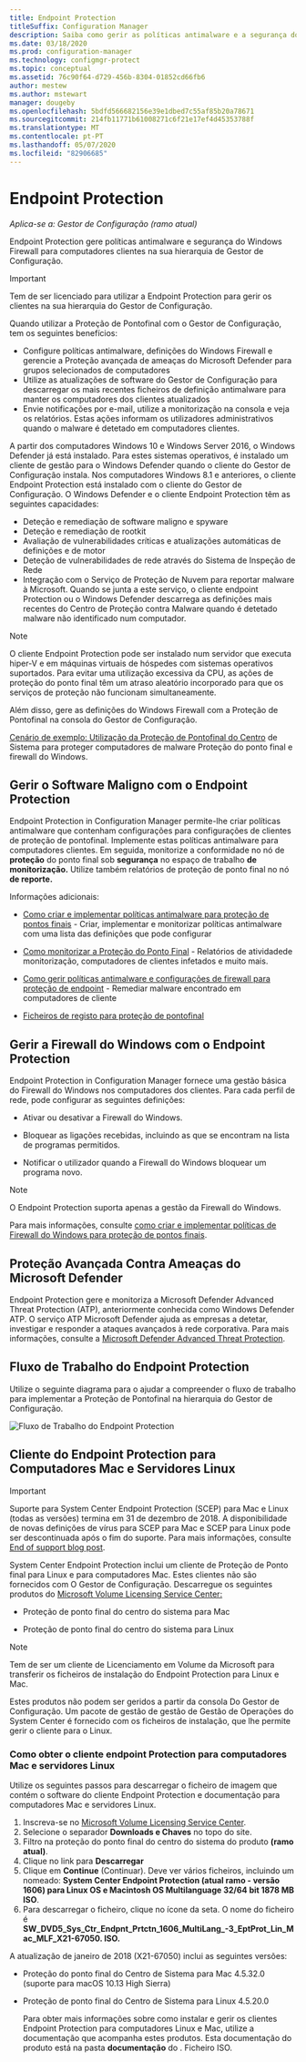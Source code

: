 ```yaml
---
title: Endpoint Protection
titleSuffix: Configuration Manager
description: Saiba como gerir as políticas antimalware e a segurança do Windows Firewall para os clientes.
ms.date: 03/18/2020
ms.prod: configuration-manager
ms.technology: configmgr-protect
ms.topic: conceptual
ms.assetid: 76c90f64-d729-456b-8304-01852cd66fb6
author: mestew
ms.author: mstewart
manager: dougeby
ms.openlocfilehash: 5bdfd566682156e39e1dbed7c55af85b20a78671
ms.sourcegitcommit: 214fb11771b61008271c6f21e17ef4d45353788f
ms.translationtype: MT
ms.contentlocale: pt-PT
ms.lasthandoff: 05/07/2020
ms.locfileid: "82906685"
---
```

# <a name="endpoint-protection"></a>Endpoint Protection

*Aplica-se a: Gestor de Configuração (ramo atual)*

Endpoint Protection gere políticas antimalware e segurança do Windows Firewall para computadores clientes na sua hierarquia de Gestor de Configuração.  

> [!IMPORTANT]  
>  Tem de ser licenciado para utilizar a Endpoint Protection para gerir os clientes na sua hierarquia do Gestor de Configuração.  

 Quando utilizar a Proteção de Pontofinal com o Gestor de Configuração, tem os seguintes benefícios:  

-   Configure políticas antimalware, definições do Windows Firewall e gerencie a Proteção avançada de ameaças do Microsoft Defender para grupos selecionados de computadores  
-   Utilize as atualizações de software do Gestor de Configuração para descarregar os mais recentes ficheiros de definição antimalware para manter os computadores dos clientes atualizados  
-   Envie notificações por e-mail, utilize a monitorização na consola e veja os relatórios. Estas ações informam os utilizadores administrativos quando o malware é detetado em computadores clientes.  

A partir dos computadores Windows 10 e Windows Server 2016, o Windows Defender já está instalado. Para estes sistemas operativos, é instalado um cliente de gestão para o Windows Defender quando o cliente do Gestor de Configuração instala. Nos computadores Windows 8.1 e anteriores, o cliente Endpoint Protection está instalado com o cliente do Gestor de Configuração. O Windows Defender e o cliente Endpoint Protection têm as seguintes capacidades:  

-   Deteção e remediação de software maligno e spyware  
-   Deteção e remediação de rootkit  
-   Avaliação de vulnerabilidades críticas e atualizações automáticas de definições e de motor  
-   Deteção de vulnerabilidades de rede através do Sistema de Inspeção de Rede  
-   Integração com o Serviço de Proteção de Nuvem para reportar malware à Microsoft. Quando se junta a este serviço, o cliente endpoint Protection ou o Windows Defender descarrega as definições mais recentes do Centro de Proteção contra Malware quando é detetado malware não identificado num computador.  

> [!NOTE]  
>  O cliente Endpoint Protection pode ser instalado num servidor que executa hiper-V e em máquinas virtuais de hóspedes com sistemas operativos suportados. Para evitar uma utilização excessiva da CPU, as ações de proteção do ponto final têm um atraso aleatório incorporado para que os serviços de proteção não funcionam simultaneamente.  

 Além disso, gere as definições do Windows Firewall com a Proteção de Pontofinal na consola do Gestor de Configuração.  

 [Cenário de exemplo: Utilização da Proteção de Pontofinal do Centro](scenarios-endpoint-protection.md) de Sistema para proteger computadores de malware Proteção do ponto final e firewall do Windows.  


## <a name="managing-malware-with-endpoint-protection"></a>Gerir o Software Maligno com o Endpoint Protection  
 Endpoint Protection in Configuration Manager permite-lhe criar políticas antimalware que contenham configurações para configurações de clientes de proteção de pontofinal. Implemente estas políticas antimalware para computadores clientes. Em seguida, monitorize a conformidade no nó de **proteção** do ponto final sob **segurança** no espaço de trabalho **de monitorização.** Utilize também relatórios de proteção de ponto final no nó **de reporte.**  

 Informações adicionais:  

-   [Como criar e implementar políticas antimalware para proteção de pontos finais](endpoint-antimalware-policies.md) - Criar, implementar e monitorizar políticas antimalware com uma lista das definições que pode configurar  

-   [Como monitorizar a Proteção do Ponto Final](monitor-endpoint-protection.md) - Relatórios de atividadede monitorização, computadores de clientes infetados e muito mais.  

-   [Como gerir políticas antimalware e configurações de firewall para proteção de endpoint](endpoint-antimalware-firewall.md) - Remediar malware encontrado em computadores de cliente  

-   [Ficheiros de registo para proteção de pontofinal](../../core/plan-design/hierarchy/log-files.md#BKMK_EPLog)  


## <a name="managing-windows-firewall-with-endpoint-protection"></a>Gerir a Firewall do Windows com o Endpoint Protection  
 Endpoint Protection in Configuration Manager fornece uma gestão básica do Firewall do Windows nos computadores dos clientes. Para cada perfil de rede, pode configurar as seguintes definições:  

-   Ativar ou desativar a Firewall do Windows.  

-   Bloquear as ligações recebidas, incluindo as que se encontram na lista de programas permitidos.  

-   Notificar o utilizador quando a Firewall do Windows bloquear um programa novo.  

> [!NOTE]  
>  O Endpoint Protection suporta apenas a gestão da Firewall do Windows.  


 Para mais informações, consulte [como criar e implementar políticas de Firewall do Windows para proteção de pontos finais](create-windows-firewall-policies.md).  


## <a name="microsoft-defender-advanced-threat-protection"></a>Proteção Avançada Contra Ameaças do Microsoft Defender

Endpoint Protection gere e monitoriza a Microsoft Defender Advanced Threat Protection (ATP), anteriormente conhecida como Windows Defender ATP. O serviço ATP Microsoft Defender ajuda as empresas a detetar, investigar e responder a ataques avançados à rede corporativa. Para mais informações, consulte a [Microsoft Defender Advanced Threat Protection](windows-defender-advanced-threat-protection.md).

## <a name="endpoint-protection-workflow"></a>Fluxo de Trabalho do Endpoint Protection  
 Utilize o seguinte diagrama para o ajudar a compreender o fluxo de trabalho para implementar a Proteção de Pontofinal na hierarquia do Gestor de Configuração.  

 ![Fluxo de Trabalho do Endpoint Protection](../media/Endpoint-Protection-Workflow.gif)  



## <a name="endpoint-protection-client-for-mac-computers-and-linux-servers"></a>Cliente do Endpoint Protection para Computadores Mac e Servidores Linux  

> [!Important]  
> Suporte para System Center Endpoint Protection (SCEP) para Mac e Linux (todas as versões) termina em 31 de dezembro de 2018. A disponibilidade de novas definições de vírus para SCEP para Mac e SCEP para Linux pode ser descontinuada após o fim do suporte. Para mais informações, consulte [End of support blog post](https://techcommunity.microsoft.com/t5/configuration-manager-blog/end-of-support-for-scep-for-mac-and-scep-for-linux-on-december/ba-p/286257).  

 System Center Endpoint Protection inclui um cliente de Proteção de Ponto final para Linux e para computadores Mac. Estes clientes não são fornecidos com O Gestor de Configuração. Descarregue os seguintes produtos do [Microsoft Volume Licensing Service Center:](https://www.microsoft.com/licensing/servicecenter/default.aspx)  

-   Proteção de ponto final do centro do sistema para Mac  

-   Proteção de ponto final do centro do sistema para Linux  


> [!Note]  
>  Tem de ser um cliente de Licenciamento em Volume da Microsoft para transferir os ficheiros de instalação do Endpoint Protection para Linux e Mac.  

 Estes produtos não podem ser geridos a partir da consola Do Gestor de Configuração. Um pacote de gestão de gestão de Gestão de Operações do System Center é fornecido com os ficheiros de instalação, que lhe permite gerir o cliente para o Linux.  

### <a name="how-to-get-the-endpoint-protection-client-for-mac-computers-and-linux-servers"></a>Como obter o cliente endpoint Protection para computadores Mac e servidores Linux

Utilize os seguintes passos para descarregar o ficheiro de imagem que contém o software do cliente Endpoint Protection e documentação para computadores Mac e servidores Linux.
1. Inscreva-se no [Microsoft Volume Licensing Service Center](https://www.microsoft.com/licensing/servicecenter/default.aspx).
2. Selecione o separador **Downloads e Chaves** no topo do site.
3. Filtro na proteção do ponto final do centro do sistema do produto **(ramo atual)**.
4. Clique no link para **Descarregar**
5. Clique em **Continue** (Continuar). Deve ver vários ficheiros, incluindo um nomeado: **System Center Endpoint Protection (atual ramo - versão 1606) para Linux OS e Macintosh OS Multilanguage 32/64 bit 1878 MB ISO**.
6. Para descarregar o ficheiro, clique no ícone da seta. O nome do ficheiro é **SW_DVD5_Sys_Ctr_Endpnt_Prtctn_1606_MultiLang_-3_EptProt_Lin_Mac_MLF_X21-67050. ISO.**

A atualização de janeiro de 2018 (X21-67050) inclui as seguintes versões:

- Proteção do ponto final do Centro de Sistema para Mac 4.5.32.0 (suporte para macOS 10.13 High Sierra)
- Proteção de ponto final do Centro de Sistema para Linux 4.5.20.0 

  Para obter mais informações sobre como instalar e gerir os clientes Endpoint Protection para computadores Linux e Mac, utilize a documentação que acompanha estes produtos. Esta documentação do produto está na pasta **documentação** do . Ficheiro ISO.
